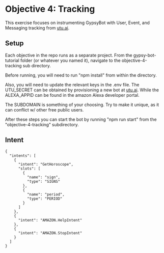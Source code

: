 # Objective 4: Tracking
This exercise focuses on instrumenting GypsyBot with User, Event, and Messaging tracking from [utu.ai](https://www.utu.ai).

## Setup
Each objective in the repo runs as a separate project. From the gypsy-bot-tutorial folder (or whatever you named it), navigate to the objective-4-tracking sub directory.

Before running, you will need to run "npm install" from within the directory.

Also, you will need to update the relevant keys in the .env file.  The UTU_SECRET can be obtained by provisioning a new bot at [utu.ai](https://www.utu.ai).  While the ALEXA_APPID can be found in the amazon Alexa developer portal.  

The SUBDOMAIN is something of your choosing.  Try to make it unique, as it can conflict w/ other free public users.

After these steps you can start the bot by running "npm run start" from the "objective-4-tracking" subdirectory.

## Intent
```
{
  "intents": [
    {
      "intent": "GetHoroscope",
      "slots": [
        {
          "name": "sign",
          "type": "SIGNS"
        },
        {
          "name": "period",
          "type": "PERIOD"
        }
      ]
    },
	{
      "intent": "AMAZON.HelpIntent"
    },
    {
      "intent": "AMAZON.StopIntent"
    }
  ]
}
```
